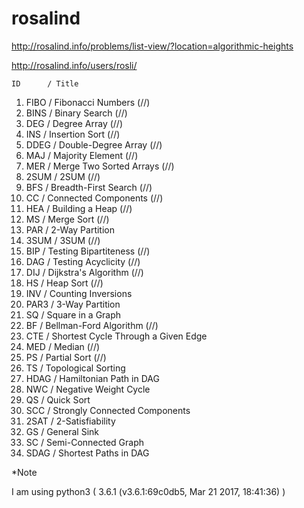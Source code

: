 # rosalind

http://rosalind.info/problems/list-view/?location=algorithmic-heights

http://rosalind.info/users/rosli/

    ID	    / Title
1)  FIBO	/ Fibonacci Numbers  (//)
2)  BINS	/ Binary Search  (//)
3)  DEG	    / Degree Array  (//)
4)  INS	    / Insertion Sort  (//)
5)  DDEG	/ Double-Degree Array  (//)
6)  MAJ	    / Majority Element  (//)
7)  MER	    / Merge Two Sorted Arrays  (//)
8)  2SUM	/ 2SUM   (//)
9)  BFS	    / Breadth-First Search  (//)
10) CC	    / Connected Components  (//)
11) HEA	    / Building a Heap  (//)
12) MS	    / Merge Sort    (//)
13) PAR	    / 2-Way Partition
14) 3SUM	/ 3SUM  (//)
15) BIP	    / Testing Bipartiteness  (//)
16) DAG	    / Testing Acyclicity  (//)
17) DIJ	    / Dijkstra's Algorithm  (//)
18) HS	    / Heap Sort (//)
19) INV	    / Counting Inversions
20) PAR3	/ 3-Way Partition
21) SQ	    / Square in a Graph
22) BF	    / Bellman-Ford Algorithm  (//)
23) CTE	    / Shortest Cycle Through a Given Edge
24) MED	    / Median  (//)
25) PS	    / Partial Sort  (//)
26) TS	    / Topological Sorting
27) HDAG	/ Hamiltonian Path in DAG
28) NWC	    / Negative Weight Cycle
29) QS	    / Quick Sort
30) SCC	    / Strongly Connected Components
31) 2SAT	/ 2-Satisfiability
32) GS	    / General Sink
33) SC	    / Semi-Connected Graph
34) SDAG	/ Shortest Paths in DAG

*Note

I am using python3 ( 3.6.1 (v3.6.1:69c0db5, Mar 21 2017, 18:41:36) )
